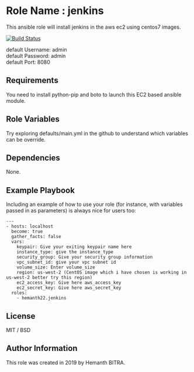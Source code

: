 Role Name : jenkins
=========

This ansible role will install jenkins in the aws ec2 using centos7 images.

[![Build Status](https://travis-ci.org/hemanth22/ansible-role-jenkins.svg?branch=master)](https://travis-ci.org/hemanth22/ansible-role-jenkins)

default Username: admin  
default Password: admin  
default Port: 8080

Requirements
------------

You need to install python-pip and boto to launch this EC2 based ansible module.

Role Variables
--------------

Try exploring defaults/main.yml in the github to understand which variables can be override.

Dependencies
------------

None.

Example Playbook
----------------

Including an example of how to use your role (for instance, with variables passed in as parameters) is always nice for users too:

```
---
- hosts: localhost
  become: true
  gather_facts: false
  vars:
    keypair: Give your exiting keypair name here
    instance_type: give the instance_type
    security_group: Give your security group information
    vpc_subnet_id: give your vpc subnet id
    volume_size: Enter volume_size
    region: us-west-2 (CentOS image which i have chosen is working in us-west-2 better try this region)
    ec2_access_key: Give here aws_access_key
    ec2_secret_key: Give here aws_secret_key
  roles:
    - hemanth22.jenkins
```

License
-------

MIT / BSD

Author Information
------------------

This role was created in 2019 by Hemanth BITRA.
